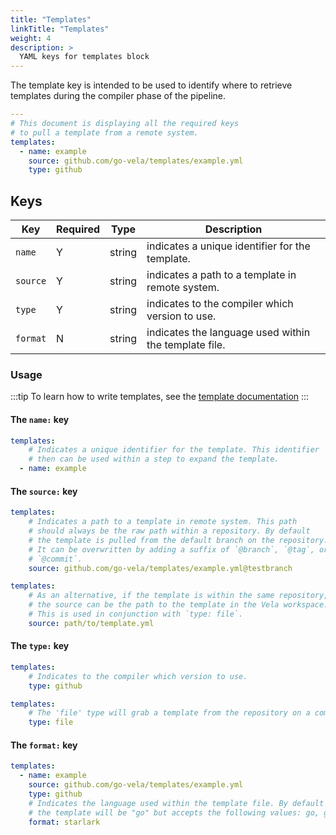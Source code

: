 ```yaml
---
title: "Templates"
linkTitle: "Templates"
weight: 4
description: >
  YAML keys for templates block
---
```


The template key is intended to be used to identify where to retrieve templates during the compiler phase of the pipeline.

```yaml
---
# This document is displaying all the required keys
# to pull a template from a remote system.
templates:
  - name: example
    source: github.com/go-vela/templates/example.yml
    type: github    
```

## Keys

| Key      | Required | Type   | Description                                           |
|----------|----------|--------|-------------------------------------------------------|
| `name`   | Y        | string | indicates a unique identifier for the template.       |
| `source` | Y        | string | indicates a path to a template in remote system.      |
| `type`   | Y        | string | indicates to the compiler which version to use.       |
| `format` | N        | string | indicates the language used within the template file. |

### Usage

:::tip
To learn how to write templates, see the [template documentation](/docs/templates)
:::

#### The `name:` key

```yaml
templates:
    # Indicates a unique identifier for the template. This identifier
    # then can be used within a step to expand the template.
  - name: example
```

#### The `source:` key

```yaml
templates:
    # Indicates a path to a template in remote system. This path
    # should always be the raw path within a repository. By default 
    # the template is pulled from the default branch on the repository.
    # It can be overwritten by adding a suffix of `@branch`, `@tag`, or
    # `@commit`.
    source: github.com/go-vela/templates/example.yml@testbranch
```

```yaml
templates:
    # As an alternative, if the template is within the same repository,
    # the source can be the path to the template in the Vela workspace.
    # This is used in conjunction with `type: file`.
    source: path/to/template.yml
```

#### The `type:` key

```yaml
templates:
    # Indicates to the compiler which version to use.
    type: github
```

```yaml
templates:
    # The 'file' type will grab a template from the repository on a commit.
    type: file
```

#### The `format:` key

```yaml
templates:
  - name: example
    source: github.com/go-vela/templates/example.yml
    type: github
    # Indicates the language used within the template file. By default
    # the template will be "go" but accepts the following values: go, golang, starlark
    format: starlark
```
